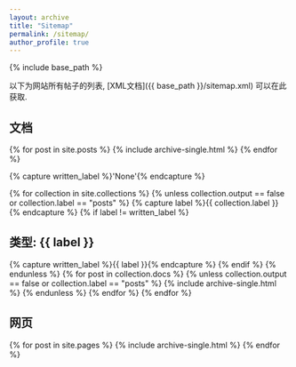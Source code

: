 ```yaml
---
layout: archive
title: "Sitemap"
permalink: /sitemap/
author_profile: true
---
```


{% include base_path %}

以下为网站所有帖子的列表, [XML文档]({{ base_path }}/sitemap.xml) 可以在此获取.

<h2>文档</h2>
{% for post in site.posts %}
  {% include archive-single.html %}
{% endfor %}

{% capture written_label %}'None'{% endcapture %}

{% for collection in site.collections %}
{% unless collection.output == false or collection.label == "posts" %}
  {% capture label %}{{ collection.label }}{% endcapture %}
  {% if label != written_label %}
  <h2>类型: {{ label }}</h2>
  {% capture written_label %}{{ label }}{% endcapture %}
  {% endif %}
{% endunless %}
{% for post in collection.docs %}
  {% unless collection.output == false or collection.label == "posts" %}
  {% include archive-single.html %}
  {% endunless %}
{% endfor %}
{% endfor %}

<h2>网页</h2>
{% for post in site.pages %}
  {% include archive-single.html %}
{% endfor %}
